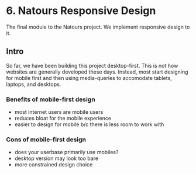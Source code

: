 # 6. Natours Responsive Design

The final module to the Natours project. We implement responsive design to it. 

## Intro 

So far, we have been building this project desktop-first. This is not how websites are generally developed these days. Instead, most start designing for mobile first and then using media-queries to accomodate tablets, laptops, and desktops. 

### Benefits of mobile-first design

- most internet users are mobile users 
- reduces bloat for the mobile experience 
- easier to design for mobile b/c there is less room to work with 

### Cons of mobile-first design

- does your userbase primarily use mobiles? 
- desktop version may look too bare 
- more constrained design choice 



